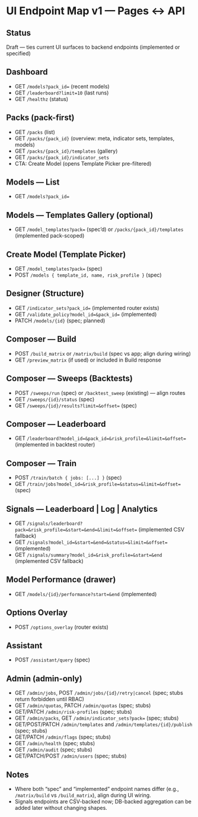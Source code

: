 # UI Endpoint Map v1 — Pages ↔ API

## Status
Draft — ties current UI surfaces to backend endpoints (implemented or specified)

## Dashboard
- GET `/models?pack_id=` (recent models)
- GET `/leaderboard?limit=10` (last runs)
- GET `/healthz` (status)

## Packs (pack-first)
- GET `/packs` (list)
- GET `/packs/{pack_id}` (overview: meta, indicator sets, templates, models)
- GET `/packs/{pack_id}/templates` (gallery)
- GET `/packs/{pack_id}/indicator_sets`
- CTA: Create Model (opens Template Picker pre-filtered)

## Models — List
- GET `/models?pack_id=`

## Models — Templates Gallery (optional)
- GET `/model_templates?pack=` (spec’d) or `/packs/{pack_id}/templates` (implemented pack-scoped)

## Create Model (Template Picker)
- GET `/model_templates?pack=` (spec)
- POST `/models { template_id, name, risk_profile }` (spec)

## Designer (Structure)
- GET `/indicator_sets?pack_id=` (implemented router exists)
- GET `/validate_policy?model_id=&pack_id=` (implemented)
- PATCH `/models/{id}` (spec; planned)

## Composer — Build
- POST `/build_matrix` or `/matrix/build` (spec vs app; align during wiring)
- GET `/preview_matrix` (if used) or included in Build response

## Composer — Sweeps (Backtests)
- POST `/sweeps/run` (spec) or `/backtest_sweep` (existing) — align routes
- GET `/sweeps/{id}/status` (spec)
- GET `/sweeps/{id}/results?limit=&offset=` (spec)

## Composer — Leaderboard
- GET `/leaderboard?model_id=&pack_id=&risk_profile=&limit=&offset=` (implemented in backtest router)

## Composer — Train
- POST `/train/batch { jobs: [...] }` (spec)
- GET `/train/jobs?model_id=&risk_profile=&status=&limit=&offset=` (spec)

## Signals — Leaderboard | Log | Analytics
- GET `/signals/leaderboard?pack=&risk_profile=&start=&end=&limit=&offset=` (implemented CSV fallback)
- GET `/signals?model_id=&start=&end=&status=&limit=&offset=` (implemented)
- GET `/signals/summary?model_id=&risk_profile=&start=&end` (implemented CSV fallback)

## Model Performance (drawer)
- GET `/models/{id}/performance?start=&end` (implemented)

## Options Overlay
- POST `/options_overlay` (router exists)

## Assistant
- POST `/assistant/query` (spec)

## Admin (admin-only)
- GET `/admin/jobs`, POST `/admin/jobs/{id}/retry|cancel` (spec; stubs return forbidden until RBAC)
- GET `/admin/quotas`, PATCH `/admin/quotas` (spec; stubs)
- GET/PATCH `/admin/risk-profiles` (spec; stubs)
- GET `/admin/packs`, GET `/admin/indicator_sets?pack=` (spec; stubs)
- GET/POST/PATCH `/admin/templates` and `/admin/templates/{id}/publish` (spec; stubs)
- GET/PATCH `/admin/flags` (spec; stubs)
- GET `/admin/health` (spec; stubs)
- GET `/admin/audit` (spec; stubs)
- GET/PATCH/POST `/admin/users` (spec; stubs)

## Notes
- Where both “spec” and “implemented” endpoint names differ (e.g., `/matrix/build` vs `/build_matrix`), align during UI wiring.
- Signals endpoints are CSV-backed now; DB-backed aggregation can be added later without changing shapes.
